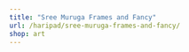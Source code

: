 ```yaml
---
title: "Sree Muruga Frames and Fancy"
url: /haripad/sree-muruga-frames-and-fancy/
shop: art
---
```

